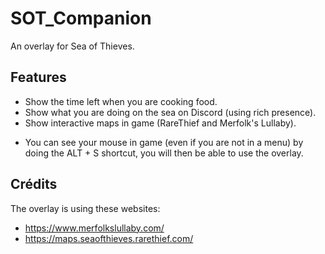 # SOT_Companion

An overlay for Sea of Thieves.

## Features

- Show the time left when you are cooking food.
- Show what you are doing on the sea on Discord (using rich presence).
- Show interactive maps in game (RareThief and Merfolk's Lullaby).

* You can see your mouse in game (even if you are not in a menu) by doing the ALT + S shortcut, you will then be able to use the overlay.

## Crédits

The overlay is using these websites:
- https://www.merfolkslullaby.com/
- https://maps.seaofthieves.rarethief.com/
